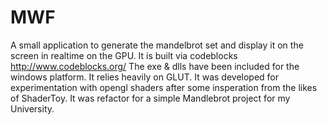 # MWF
A small application to generate the mandelbrot set and display it on the screen in realtime on the GPU.
It is built via codeblocks http://www.codeblocks.org/
The exe & dlls have been included for the windows platform.
It relies heavily on GLUT.
It was developed for experimentation with opengl shaders after some insperation from the likes of ShaderToy. It was refactor for a simple Mandlebrot project for my University.
